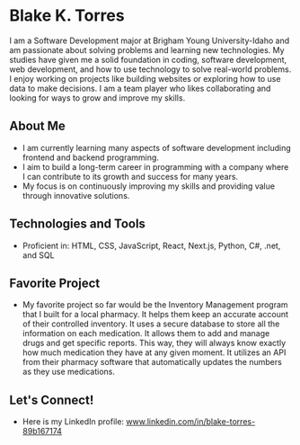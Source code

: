 # Blake K. Torres

I am a Software Development major at Brigham Young University-Idaho and am passionate about solving problems and learning new technologies. My studies have given me a solid foundation in coding, software development, web development, and how to use technology to solve real-world problems. I enjoy working on projects like building websites or exploring how to use data to make decisions. I am a team player who likes collaborating and looking for ways to grow and improve my skills.

## About Me
- I am currently learning many aspects of software development including frontend and backend programming.
- I aim to build a long-term career in programming with a company where I can contribute to its growth and success for many years.
- My focus is on continuously improving my skills and providing value through innovative solutions.

## Technologies and Tools
- Proficient in: HTML, CSS, JavaScript, React, Next.js, Python, C#, .net, and SQL

## Favorite Project
- My favorite project so far would be the Inventory Management program that I built for a local pharmacy. It helps them keep an accurate account of their controlled inventory. It uses a secure database to store all the information on each medication. It allows them to add and manage drugs and get specific reports. This way, they will always know exactly how much medication they have at any given moment. It utilizes an API from their pharmacy software that automatically updates the numbers as they use medications.  

## Let's Connect!
- Here is my LinkedIn profile: www.linkedin.com/in/blake-torres-89b167174
